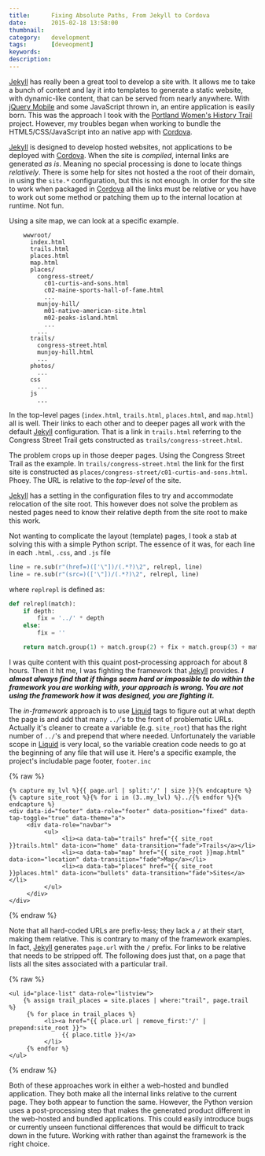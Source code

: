 ```yaml
---
title: 		Fixing Absolute Paths, From Jekyll to Cordova
date: 		2015-02-18 13:58:00
thumbnail:
category:	development
tags: 		[deveopment]
keywords:
description:
---
```

[Jekyll][jekyll] has really been a great tool to develop a site with. It allows me to take a bunch of content and lay it into templates to generate a static website, with dynamic-like content, that can be served from nearly anywhere. With [jQuery Mobile][jqm] and some JavaScript thrown in, an entire application is easily born. This was the approach I took with the [Portland Women's History Trail][pwht] project. However, my troubles began when working to bundle the HTML5/CSS/JavaScript into an native app with [Cordova][cordova].

[Jekyll][jekyll] is designed to develop hosted websites, not applications to be deployed with [Cordova][cordova]. When the site is _compiled_, internal links are generated _as is_. Meaning no special processing is done to locate things _relatively_. There is some help for sites not hosted a the root of their domain, in using the `site.*` configuration, but this is not enough. In order for the site to work when packaged in [Cordova][cordova] all the links must be relative or you have to work out some method or patching them up to the internal location at runtime. Not fun.

Using a site map, we can look at a specific example.

````
    wwwroot/                                    
      index.html                                
      trails.html                               
      places.html                               
      map.html                                  
      places/                                   
        congress-street/                        
          c01-curtis-and-sons.html              
          c02-maine-sports-hall-of-fame.html    
          ...                                   
        munjoy-hill/                            
          m01-native-american-site.html         
          m02-peaks-island.html                 
          ...                                   
        ...                                     
      trails/                                   
        congress-street.html                    
        munjoy-hill.html                        
        ...                                     
      photos/                                   
        ...                                     
      css                                       
        ...                                     
      js                                        
        ...                                     
````

In the top-level pages (`index.html`, `trails.html`, `places.html`, and `map.html`) all is well. Their links to each other and to deeper pages all work with the default [Jekyll][jekyll] configuration. That is a link in `trails.html` referring to the Congress Street Trail gets constructed as `trails/congress-street.html`.

The problem crops up in those deeper pages. Using the Congress Street Trail as the example. In `trails/congress-street.html` the link for the first site is constructed as `places/congress-street/c01-curtis-and-sons.html`. Phoey. The URL is relative to the _top-level_ of the site.

[Jekyll][jekyll] has a setting in the configuration files to try and accommodate relocation of the site root. This however does not solve the problem as nested pages need to know their relative depth from the site root to make this work.

Not wanting to complicate the layout (template) pages, I took a stab at solving this with a simple Python script. The essence of it was, for each line in each `.html`, `.css`, and `.js` file

````python
line = re.sub(r"(href=)(['\"])/(.*?)\2", relrepl, line)
line = re.sub(r"(src=)(['\"])/(.*?)\2", relrepl, line)
````

where `replrepl` is defined as:

````python
def relrepl(match):
    if depth:
        fix = '../' * depth
    else:
        fix = ''

    return match.group(1) + match.group(2) + fix + match.group(3) + match.group(2)
````

I was quite content with this quaint post-processing approach for about 8 hours. Then it hit me, I was fighting the framework that [Jekyll][jekyll] provides. **_I almost always find that if things seem hard or impossible to do within the framework you are working with, your approach is wrong. You are not using the framework how it was designed, you are fighting it._**

The _in-framework_ approach is to use [Liquid][liquid] tags to figure out at what depth the page is and add that many `../`'s to the front of problematic URLs. Actually it's cleaner to create a variable (e.g. `site_root`) that has the right number of `../`'s and prepend that where needed. Unfortunately the variable scope in [Liquid][liquid] is very local, so the variable creation code needs to go at the beginning of any file that will use it. Here's a specific example, the project's includable page footer, `footer.inc`

{% raw %}
````
{% capture my_lvl %}{{ page.url | split:'/' | size }}{% endcapture %}{% capture site_root %}{% for i in (3..my_lvl) %}../{% endfor %}{% endcapture %}
<div data-id="footer" data-role="footer" data-position="fixed" data-tap-toggle="true" data-theme="a">
     <div data-role="navbar">
          <ul>
               <li><a data-tab="trails" href="{{ site_root }}trails.html" data-icon="home" data-transition="fade">Trails</a></li>
               <li><a data-tab="map" href="{{ site_root }}map.html" data-icon="location" data-transition="fade">Map</a></li>
               <li><a data-tab="places" href="{{ site_root }}places.html" data-icon="bullets" data-transition="fade">Sites</a></li>
          </ul>
     </div>
</div>

````
{% endraw %}

Note that all hard-coded URLs are prefix-less; they lack a `/` at their start, making them relative. This is contrary to many of the framework examples. In fact, [Jekyll][jekyll] generates `page.url` with the `/` prefix. For links to be relative that needs to be stripped off. The following does just that, on a page that lists all the sites associated with a particular trail.

{% raw %}
````
<ul id="place-list" data-role="listview">
	{% assign trail_places = site.places | where:"trail", page.trail %}
     {% for place in trail_places %}
          <li><a href="{{ place.url | remove_first:'/' | prepend:site_root }}">
               {{ place.title }}</a>
          </li>
     {% endfor %}
</ul>
````
{% endraw %}

Both of these approaches work in either a web-hosted and bundled application. They both make all the internal links relative to the current page. They both appear to function the same. However, the Python version uses a post-processing step that makes the generated product different in the web-hosted and bundled applications. This could easily introduce bugs or currently unseen functional differences that would be difficult to track down in the future. Working with rather than against the framework is the right choice.

  [liquid]: http://liquidmarkup.org
  [jqm]: http://jquerymobile.com
  [cordova]: http://cordova.apache.org
  [jekyll]: http://jekyllrb.com
  [pwht]: http://media.usm.maine.edu/houser/pwht

